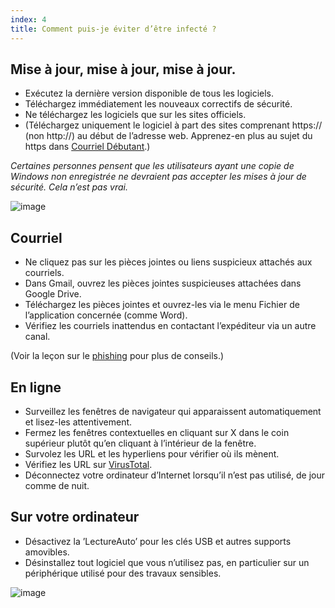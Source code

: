 ```yaml
---
index: 4
title: Comment puis-je éviter d’être infecté ?
---
```

## Mise à jour, mise à jour, mise à jour.

*   Exécutez la dernière version disponible de tous les logiciels.
*   Téléchargez immédiatement les nouveaux correctifs de sécurité.
*   Ne téléchargez les logiciels que sur les sites officiels.
*   (Téléchargez uniquement le logiciel à part des sites comprenant https:// (non http://) au début de l’adresse web. Apprenez-en plus au sujet du https dans [Courriel Débutant](umbrella://lesson/courriel/0).)

*Certaines personnes pensent que les utilisateurs ayant une copie de Windows non enregistrée ne devraient pas accepter les mises à jour de sécurité. Cela n’est pas vrai.*

![image](update.png)

## Courriel

*   Ne cliquez pas sur les pièces jointes ou liens suspicieux attachés aux courriels.
*   Dans Gmail, ouvrez les pièces jointes suspicieuses attachées dans Google Drive.
*   Téléchargez les pièces jointes et ouvrez-les via le menu Fichier de l’application concernée (comme Word).
*   Vérifiez les courriels inattendus en contactant l’expéditeur via un autre canal.

(Voir la leçon sur le [phishing](umbrella://communications/phishing) pour plus de conseils.)

## En ligne

*   Surveillez les fenêtres de navigateur qui apparaissent automatiquement et lisez-les attentivement.
*   Fermez les fenêtres contextuelles en cliquant sur X dans le coin supérieur plutôt qu’en cliquant à l’intérieur de la fenêtre.
*   Survolez les URL et les hyperliens pour vérifier où ils mènent.
*   Vérifiez les URL sur [VirusTotal](https://www.virustotal.com/#url).
*   Déconnectez votre ordinateur d’Internet lorsqu’il n’est pas utilisé, de jour comme de nuit.

## Sur votre ordinateur

* Désactivez la ’LectureAuto’ pour les clés USB et autres supports amovibles.
* Désinstallez tout logiciel que vous n’utilisez pas, en particulier sur un périphérique utilisé pour des travaux sensibles.

![image](malware4.png)